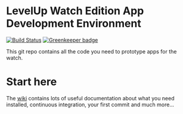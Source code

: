 # LevelUp Watch Edition App Development Environment

[![Build Status](https://circleci.com/gh/twlevelup/watch_edition.svg?style=svg)](https://circleci.com/gh/twlevelup/watch_edition) [![Greenkeeper badge](https://badges.greenkeeper.io/twlevelup/watch_edition.svg)](https://greenkeeper.io/)

This git repo contains all the code you need to prototype apps for the watch.

# Start here

The [wiki](https://github.com/twlevelup/watch_edition/wiki) contains lots of useful documentation about what you need installed, continuous integration, your first commit and much more...

